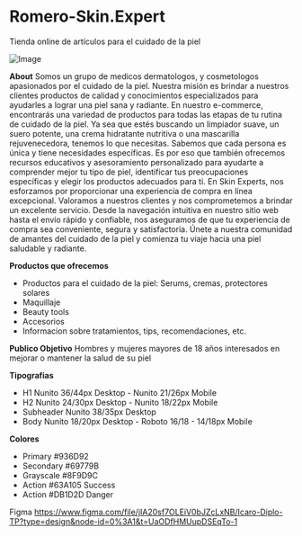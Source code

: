 # Romero-Skin.Expert
Tienda online de artículos para el cuidado de la piel

![Image](https://user-images.githubusercontent.com/134975205/247285929-6dcc2b22-3c12-468c-b942-cc6fe05efab9.png)


**About**
Somos un grupo de medicos dermatologos,  y cosmetologos  apasionados por el cuidado de la piel. Nuestra misión es brindar a nuestros clientes productos de calidad y conocimientos especializados para ayudarles a lograr una piel sana y radiante.
En nuestro e-commerce, encontrarás una variedad de productos para todas las etapas de tu rutina de cuidado de la piel. Ya sea que estés buscando un limpiador suave, un suero potente, una crema hidratante nutritiva o una mascarilla rejuvenecedora, tenemos lo que necesitas. 
Sabemos que cada persona es única y tiene necesidades específicas. Es por eso que también ofrecemos recursos educativos y asesoramiento personalizado para ayudarte a comprender mejor tu tipo de piel, identificar tus preocupaciones específicas y elegir los productos adecuados para ti. 
En Skin Experts, nos esforzamos por proporcionar una experiencia de compra en línea excepcional. Valoramos a nuestros clientes y nos comprometemos a brindar un excelente servicio. Desde la navegación intuitiva en nuestro sitio web hasta el envío rápido y confiable, nos aseguramos de que tu experiencia de compra sea conveniente, segura y satisfactoria.
Únete a nuestra comunidad de amantes del cuidado de la piel y comienza tu viaje hacia una piel saludable y radiante. 


**Productos que ofrecemos**

- Productos para el cuidado de la piel: Serums, cremas, protectores solares
- Maquillaje
- Beauty tools
- Accesorios
- Informacion sobre tratamientos, tips, recomendaciones, etc. 

**Publico Objetivo** Hombres y mujeres mayores de 18 años interesados en mejorar o mantener la salud de su piel

**Tipografias** 

- H1 Nunito  36/44px Desktop  - Nunito 21/26px Mobile
- H2 Nunito  24/30px Desktop  - Nunito  18/22px Mobile
- Subheader Nunito  38/35px Desktop  
- Body Nunito  18/20px Desktop  - Roboto 16/18 - 14/18px Mobile

**Colores**
- Primary #936D92
- Secondary #69779B
- Grayscale #8F9D9C 
- Action #63A105 Success
- Action #DB1D2D Danger


Figma
https://www.figma.com/file/jIA20sf7OLEiV0bJZcLxNB/Icaro-Diplo-TP?type=design&node-id=0%3A1&t=UaODfHMUupDSEqTo-1
